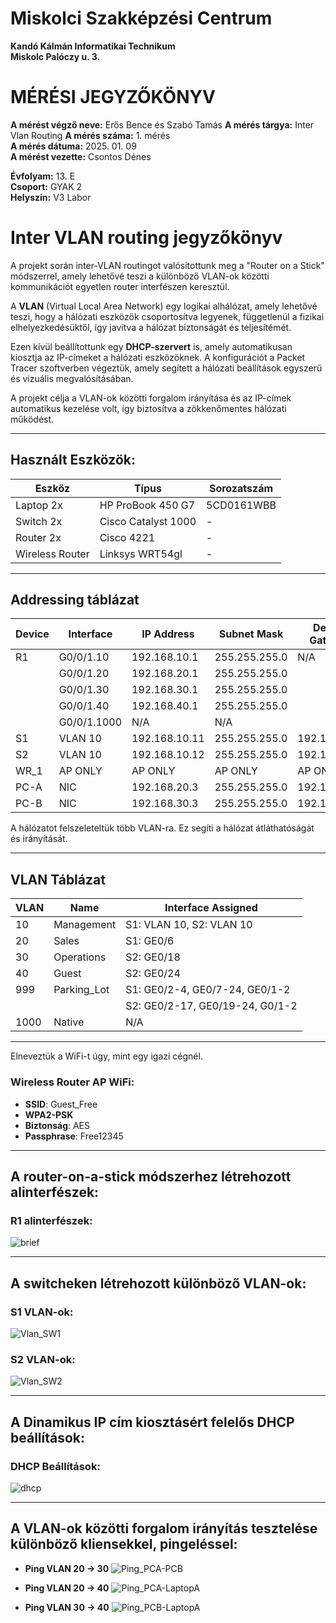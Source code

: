 # Miskolci Szakképzési Centrum  
**Kandó Kálmán Informatikai Technikum**  
**Miskolc Palóczy u. 3.**

# MÉRÉSI JEGYZŐKÖNYV

**A mérést végző neve:** Erős Bence és Szabó Tamás 
**A mérés tárgya:** Inter Vlan Routing 
**A mérés száma:** 1. mérés  
**A mérés dátuma:** 2025. 01. 09  
**A mérést vezette:**  Csontos Dénes 

**Évfolyam:** 13. E  
**Csoport:** GYAK 2  
**Helyszín:** V3 Labor  

# Inter VLAN routing jegyzőkönyv


A projekt során inter-VLAN routingot valósítottunk meg a "Router on a Stick" módszerrel, amely lehetővé teszi a különböző VLAN-ok közötti kommunikációt egyetlen router interfészen keresztül.

A **VLAN** (Virtual Local Area Network) egy logikai alhálózat, amely lehetővé teszi, hogy a hálózati eszközök csoportosítva legyenek, függetlenül a fizikai elhelyezkedésüktől, így javítva a hálózat biztonságát és teljesítémét.

Ezen kívül beállítottunk egy **DHCP-szervert** is, amely automatikusan kiosztja az IP-címeket a hálózati eszközöknek. A konfigurációt a Packet Tracer szoftverben végeztük, amely segített a hálózati beállítások egyszerű és vizuális megvalósításában.

A projekt célja a VLAN-ok közötti forgalom irányítása és az IP-címek automatikus kezelése volt, így biztosítva a zökkenőmentes hálózati működést.

---

## Használt Eszközök:

| **Eszköz**           | **Típus**             | **Sorozatszám** |
|-----------------------|-----------------------|-----------------|
| Laptop 2x            | HP ProBook 450 G7    | 5CD0161WBB      |
| Switch 2x            | Cisco Catalyst 1000  | -               |
| Router 2x            | Cisco 4221           | -               |
| Wireless Router      | Linksys WRT54gl      | -               |

---

## Addressing táblázat

| **Device** | **Interface**  | **IP Address**   | **Subnet Mask**  | **Default Gateway** |
|------------|----------------|------------------|------------------|---------------------|
| R1         | G0/0/1.10      | 192.168.10.1     | 255.255.255.0    | N/A                 |
|            | G0/0/1.20      | 192.168.20.1     | 255.255.255.0    |                     |
|            | G0/0/1.30      | 192.168.30.1     | 255.255.255.0    |                     |
|            | G0/0/1.40      | 192.168.40.1     | 255.255.255.0    |                     |
|            | G0/0/1.1000    | N/A              | N/A              |                     |
| S1         | VLAN 10        | 192.168.10.11    | 255.255.255.0    | 192.168.10.1        |
| S2         | VLAN 10        | 192.168.10.12    | 255.255.255.0    | 192.168.10.1        |
| WR_1       | AP ONLY        | AP ONLY          | AP ONLY          | AP ONLY             |
| PC-A       | NIC            | 192.168.20.3     | 255.255.255.0    | 192.168.20.1        |
| PC-B       | NIC            | 192.168.30.3     | 255.255.255.0    | 192.168.30.1        |

A hálózatot felszeleteltük több VLAN-ra. Ez segíti a hálózat átláthatóságát és irányítását.

---

## VLAN Táblázat

| **VLAN** | **Name**       | **Interface Assigned**                   |
|----------|----------------|-----------------------------------------|
| 10       | Management     | S1: VLAN 10, S2: VLAN 10                |
| 20       | Sales          | S1: GE0/6                               |
| 30       | Operations     | S2: GE0/18                              |
| 40       | Guest          | S2: GE0/24                              |
| 999      | Parking_Lot    | S1: GE0/2-4, GE0/7-24, GE0/1-2          |
|          |                | S2: GE0/2-17, GE0/19-24, G0/1-2        |
| 1000     | Native         | N/A                                     |

---

Elneveztük a WiFi-t úgy, mint egy igazi cégnél.

### Wireless Router AP WiFi:

- **SSID**: Guest_Free  
- **WPA2-PSK**  
- **Biztonság**: AES  
- **Passphrase**: Free12345

---

## A router-on-a-stick módszerhez létrehozott alinterfészek:

### R1 alinterfészek:
![brief](https://github.com/user-attachments/assets/b1396a12-386d-4d41-ab5b-dd55a858e389)



---

## A switcheken létrehozott különböző VLAN-ok:

### S1 VLAN-ok:

![Vlan_SW1](https://github.com/user-attachments/assets/d8680001-184c-467e-bb8d-8ac0b77c62b0)


### S2 VLAN-ok:

![Vlan_SW2](https://github.com/user-attachments/assets/2866af24-2951-4338-a63c-1f8e45f2b3d6)


---

## A Dinamikus IP cím kiosztásért felelős DHCP beállítások:

### DHCP Beállítások:

![dhcp](https://github.com/user-attachments/assets/e1e65d1a-1803-4d09-885d-b8773b8170c1)


---

## A VLAN-ok közötti forgalom irányítás tesztelése különböző kliensekkel, pingeléssel:

- **Ping VLAN 20 → 30**
 ![Ping_PCA-PCB](https://github.com/user-attachments/assets/41b15034-1f88-4854-8d06-90e75987fd91)

- **Ping VLAN 20 → 40**
  ![Ping_PCA-LaptopA](https://github.com/user-attachments/assets/26ae9c4f-59cd-47f3-9162-812085b6b76c)

- **Ping VLAN 30 → 40**
  ![Ping_PCB-LaptopA](https://github.com/user-attachments/assets/61431883-4132-4a43-9972-1aed9976e942)


  
